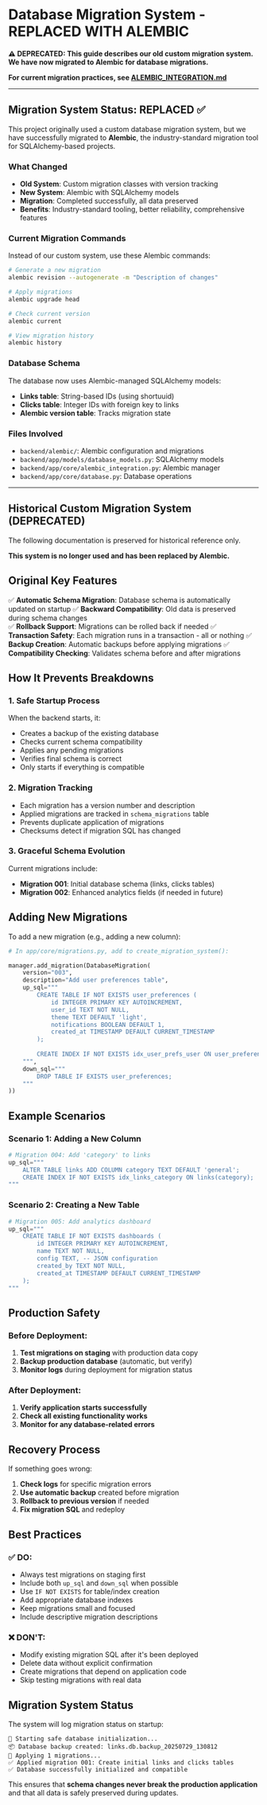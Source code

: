 # Database Migration System - REPLACED WITH ALEMBIC

**⚠️ DEPRECATED: This guide describes our old custom migration system. We have now migrated to Alembic for database migrations.**

**For current migration practices, see [ALEMBIC_INTEGRATION.md](ALEMBIC_INTEGRATION.md)**

---

## Migration System Status: REPLACED ✅

This project originally used a custom database migration system, but we have successfully migrated to **Alembic**, the industry-standard migration tool for SQLAlchemy-based projects.

### What Changed

- **Old System**: Custom migration classes with version tracking
- **New System**: Alembic with SQLAlchemy models
- **Migration**: Completed successfully, all data preserved
- **Benefits**: Industry-standard tooling, better reliability, comprehensive features

### Current Migration Commands

Instead of our custom system, use these Alembic commands:

```bash
# Generate a new migration
alembic revision --autogenerate -m "Description of changes"

# Apply migrations
alembic upgrade head

# Check current version
alembic current

# View migration history
alembic history
```

### Database Schema

The database now uses Alembic-managed SQLAlchemy models:
- **Links table**: String-based IDs (using shortuuid)
- **Clicks table**: Integer IDs with foreign key to links
- **Alembic version table**: Tracks migration state

### Files Involved

- `backend/alembic/`: Alembic configuration and migrations
- `backend/app/models/database_models.py`: SQLAlchemy models
- `backend/app/core/alembic_integration.py`: Alembic manager
- `backend/app/core/database.py`: Database operations

---

## Historical Custom Migration System (DEPRECATED)

The following documentation is preserved for historical reference only.

**This system is no longer used and has been replaced by Alembic.**

## Original Key Features

✅ **Automatic Schema Migration**: Database schema is automatically updated on startup
✅ **Backward Compatibility**: Old data is preserved during schema changes  
✅ **Rollback Support**: Migrations can be rolled back if needed
✅ **Transaction Safety**: Each migration runs in a transaction - all or nothing
✅ **Backup Creation**: Automatic backups before applying migrations
✅ **Compatibility Checking**: Validates schema before and after migrations

## How It Prevents Breakdowns

### 1. **Safe Startup Process**
When the backend starts, it:
- Creates a backup of the existing database
- Checks current schema compatibility 
- Applies any pending migrations
- Verifies final schema is correct
- Only starts if everything is compatible

### 2. **Migration Tracking**
- Each migration has a version number and description
- Applied migrations are tracked in `schema_migrations` table
- Prevents duplicate application of migrations
- Checksums detect if migration SQL has changed

### 3. **Graceful Schema Evolution**
Current migrations include:
- **Migration 001**: Initial database schema (links, clicks tables)
- **Migration 002**: Enhanced analytics fields (if needed in future)

## Adding New Migrations

To add a new migration (e.g., adding a new column):

```python
# In app/core/migrations.py, add to create_migration_system():

manager.add_migration(DatabaseMigration(
    version="003",
    description="Add user preferences table",
    up_sql="""
        CREATE TABLE IF NOT EXISTS user_preferences (
            id INTEGER PRIMARY KEY AUTOINCREMENT,
            user_id TEXT NOT NULL,
            theme TEXT DEFAULT 'light',
            notifications BOOLEAN DEFAULT 1,
            created_at TIMESTAMP DEFAULT CURRENT_TIMESTAMP
        );
        
        CREATE INDEX IF NOT EXISTS idx_user_prefs_user ON user_preferences(user_id);
    """,
    down_sql="""
        DROP TABLE IF EXISTS user_preferences;
    """
))
```

## Example Scenarios

### Scenario 1: Adding a New Column
```python
# Migration 004: Add 'category' to links
up_sql="""
    ALTER TABLE links ADD COLUMN category TEXT DEFAULT 'general';
    CREATE INDEX IF NOT EXISTS idx_links_category ON links(category);
"""
```

### Scenario 2: Creating a New Table
```python  
# Migration 005: Add analytics dashboard
up_sql="""
    CREATE TABLE IF NOT EXISTS dashboards (
        id INTEGER PRIMARY KEY AUTOINCREMENT,
        name TEXT NOT NULL,
        config TEXT, -- JSON configuration
        created_by TEXT NOT NULL,
        created_at TIMESTAMP DEFAULT CURRENT_TIMESTAMP
    );
"""
```

## Production Safety

### Before Deployment:
1. **Test migrations on staging** with production data copy
2. **Backup production database** (automatic, but verify)
3. **Monitor logs** during deployment for migration status

### After Deployment:
1. **Verify application starts successfully**
2. **Check all existing functionality works**
3. **Monitor for any database-related errors**

## Recovery Process

If something goes wrong:

1. **Check logs** for specific migration errors
2. **Use automatic backup** created before migration
3. **Rollback to previous version** if needed
4. **Fix migration SQL** and redeploy

## Best Practices

### ✅ DO:
- Always test migrations on staging first
- Include both `up_sql` and `down_sql` when possible
- Use `IF NOT EXISTS` for table/index creation
- Add appropriate database indexes
- Keep migrations small and focused
- Include descriptive migration descriptions

### ❌ DON'T:
- Modify existing migration SQL after it's been deployed
- Delete data without explicit confirmation
- Create migrations that depend on application code
- Skip testing migrations with real data

## Migration System Status

The system will log migration status on startup:

```
🔧 Starting safe database initialization...
📦 Database backup created: links.db.backup_20250729_130812
🔄 Applying 1 migrations...
✅ Applied migration 001: Create initial links and clicks tables
✅ Database successfully initialized and compatible
```

This ensures that **schema changes never break the production application** and that all data is safely preserved during updates.
